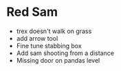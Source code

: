 # Red Sam

- trex doesn't walk on grass
- add arrow tool
- Fine tune stabbing box
- Add sam shooting from a distance
- Missing door on pandas level
